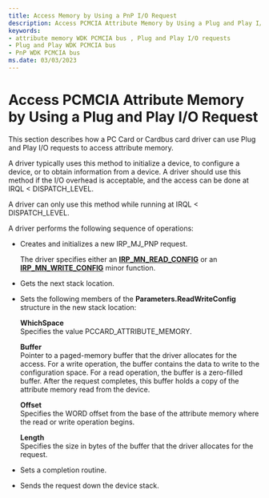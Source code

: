 ```yaml
---
title: Access Memory by Using a PnP I/O Request
description: Access PCMCIA Attribute Memory by Using a Plug and Play I/O Request
keywords:
- attribute memory WDK PCMCIA bus , Plug and Play I/O requests
- Plug and Play WDK PCMCIA bus
- PnP WDK PCMCIA bus
ms.date: 03/03/2023
---
```


# Access PCMCIA Attribute Memory by Using a Plug and Play I/O Request





This section describes how a PC Card or Cardbus card driver can use Plug and Play I/O requests to access attribute memory.

A driver typically uses this method to initialize a device, to configure a device, or to obtain information from a device. A driver should use this method if the I/O overhead is acceptable, and the access can be done at IRQL &lt; DISPATCH\_LEVEL.

A driver can only use this method while running at IRQL &lt; DISPATCH\_LEVEL.

A driver performs the following sequence of operations:

-   Creates and initializes a new IRP\_MJ\_PNP request.

    The driver specifies either an [**IRP\_MN\_READ\_CONFIG**](../kernel/irp-mn-read-config.md) or an [**IRP\_MN\_WRITE\_CONFIG**](../kernel/irp-mn-write-config.md) minor function.

-   Gets the next stack location.

-   Sets the following members of the **Parameters.ReadWriteConfig** structure in the new stack location:

    <a href="" id="whichspace"></a>**WhichSpace**  
    Specifies the value PCCARD\_ATTRIBUTE\_MEMORY.

    <a href="" id="buffer"></a>**Buffer**  
    Pointer to a paged-memory buffer that the driver allocates for the access. For a write operation, the buffer contains the data to write to the configuration space. For a read operation, the buffer is a zero-filled buffer. After the request completes, this buffer holds a copy of the attribute memory read from the device.

    <a href="" id="offset"></a>**Offset**  
    Specifies the WORD offset from the base of the attribute memory where the read or write operation begins.

    <a href="" id="length"></a>**Length**  
    Specifies the size in bytes of the buffer that the driver allocates for the request.

-   Sets a completion routine.

-   Sends the request down the device stack.

 

